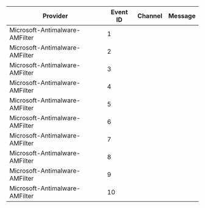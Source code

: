 Provider                        |  Event ID  |  Channel  |  Message
--------------------------------|------------|-----------|---------
Microsoft-Antimalware-AMFilter  |  1         |           |
Microsoft-Antimalware-AMFilter  |  2         |           |
Microsoft-Antimalware-AMFilter  |  3         |           |
Microsoft-Antimalware-AMFilter  |  4         |           |
Microsoft-Antimalware-AMFilter  |  5         |           |
Microsoft-Antimalware-AMFilter  |  6         |           |
Microsoft-Antimalware-AMFilter  |  7         |           |
Microsoft-Antimalware-AMFilter  |  8         |           |
Microsoft-Antimalware-AMFilter  |  9         |           |
Microsoft-Antimalware-AMFilter  |  10        |           |